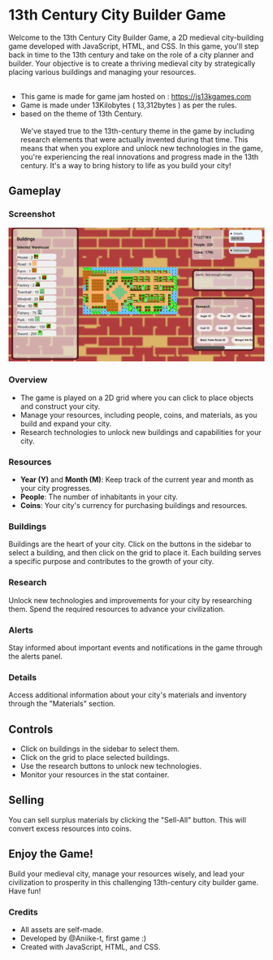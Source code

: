 # 13th Century City Builder Game

Welcome to the 13th Century City Builder Game, a 2D medieval city-building game developed with JavaScript, HTML, and CSS. In this game, you'll step back in time to the 13th century and take on the role of a city planner and builder. Your objective is to create a thriving medieval city by strategically placing various buildings and managing your resources.<br><br>
- This game is made for game jam hosted on : https://js13kgames.com
- Game is made under 13Kilobytes ( 13,312bytes ) as per the rules.
- based on the theme of 13th Century.
<br><br>
We've stayed true to the 13th-century theme in the game by including research elements that were actually invented during that time. This means that when you explore and unlock new technologies in the game, you're experiencing the real innovations and progress made in the 13th century. It's a way to bring history to life as you build your city!

## Gameplay

### Screenshot

![alt text](https://github.com/Aniike-t/13thCenturyCityBuilder/blob/master/Screenshot/ss1.png)

### Overview
- The game is played on a 2D grid where you can click to place objects and construct your city.
- Manage your resources, including people, coins, and materials, as you build and expand your city.
- Research technologies to unlock new buildings and capabilities for your city.

### Resources
- **Year (Y)** and **Month (M)**: Keep track of the current year and month as your city progresses.
- **People**: The number of inhabitants in your city.
- **Coins**: Your city's currency for purchasing buildings and resources.

### Buildings
Buildings are the heart of your city. Click on the buttons in the sidebar to select a building, and then click on the grid to place it. Each building serves a specific purpose and contributes to the growth of your city.

### Research
Unlock new technologies and improvements for your city by researching them. Spend the required resources to advance your civilization. 

### Alerts
Stay informed about important events and notifications in the game through the alerts panel.

### Details
Access additional information about your city's materials and inventory through the "Materials" section.

## Controls
- Click on buildings in the sidebar to select them.
- Click on the grid to place selected buildings.
- Use the research buttons to unlock new technologies.
- Monitor your resources in the stat container.

## Selling
You can sell surplus materials by clicking the "Sell-All" button. This will convert excess resources into coins.

## Enjoy the Game!
Build your medieval city, manage your resources wisely, and lead your civilization to prosperity in this challenging 13th-century city builder game. Have fun!

### Credits
- All assets are self-made.
- Developed by @Aniike-t, first game :) 
- Created with JavaScript, HTML, and CSS.
